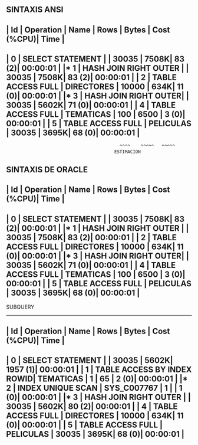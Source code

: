 SINTAXIS ANSI 
-------------------------------------------------------------------------------------
| Id  | Operation              | Name       | Rows  | Bytes | Cost (%CPU)| Time     |
-------------------------------------------------------------------------------------
|   0 | SELECT STATEMENT       |            | 30035 |  7508K|    83   (2)| 00:00:01 |
|*  1 |  HASH JOIN RIGHT OUTER |            | 30035 |  7508K|    83   (2)| 00:00:01 |
|   2 |   TABLE ACCESS FULL    | DIRECTORES | 10000 |   634K|    11   (0)| 00:00:01 |
|*  3 |   HASH JOIN RIGHT OUTER|            | 30035 |  5602K|    71   (0)| 00:00:01 |
|   4 |    TABLE ACCESS FULL   | TEMATICAS  |   100 |  6500 |     3   (0)| 00:00:01 |
|   5 |    TABLE ACCESS FULL   | PELICULAS  | 30035 |  3695K|    68   (0)| 00:00:01 |
-------------------------------------------------------------------------------------
                                               ^^^^    ^^^^^   ^^^^^
                                             ESTIMACION        
SINTAXIS DE ORACLE
-------------------------------------------------------------------------------------
| Id  | Operation              | Name       | Rows  | Bytes | Cost (%CPU)| Time     |
-------------------------------------------------------------------------------------
|   0 | SELECT STATEMENT       |            | 30035 |  7508K|    83   (2)| 00:00:01 |
|*  1 |  HASH JOIN RIGHT OUTER |            | 30035 |  7508K|    83   (2)| 00:00:01 |
|   2 |   TABLE ACCESS FULL    | DIRECTORES | 10000 |   634K|    11   (0)| 00:00:01 |
|*  3 |   HASH JOIN RIGHT OUTER|            | 30035 |  5602K|    71   (0)| 00:00:01 |
|   4 |    TABLE ACCESS FULL   | TEMATICAS  |   100 |  6500 |     3   (0)| 00:00:01 |
|   5 |    TABLE ACCESS FULL   | PELICULAS  | 30035 |  3695K|    68   (0)| 00:00:01 |
-------------------------------------------------------------------------------------

SUBQUERY

-------------------------------------------------------------------------------------------
| Id  | Operation                   | Name        | Rows  | Bytes | Cost (%CPU)| Time     |
-------------------------------------------------------------------------------------------
|   0 | SELECT STATEMENT            |             | 30035 |  5602K|  1957   (1)| 00:00:01 |
|   1 |  TABLE ACCESS BY INDEX ROWID| TEMATICAS   |     1 |    65 |     2   (0)| 00:00:01 |
|*  2 |   INDEX UNIQUE SCAN         | SYS_C007767 |     1 |       |     1   (0)| 00:00:01 |
|*  3 |  HASH JOIN RIGHT OUTER      |             | 30035 |  5602K|    80   (2)| 00:00:01 |
|   4 |   TABLE ACCESS FULL         | DIRECTORES  | 10000 |   634K|    11   (0)| 00:00:01 |
|   5 |   TABLE ACCESS FULL         | PELICULAS   | 30035 |  3695K|    68   (0)| 00:00:01 |
-------------------------------------------------------------------------------------------

